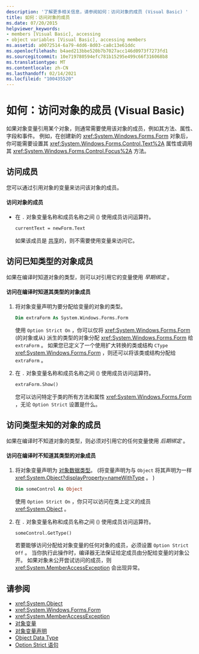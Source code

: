 ```yaml
---
description: '了解更多相关信息，请参阅如何：访问对象的成员 (Visual Basic) '
title: 如何：访问对象的成员
ms.date: 07/20/2015
helpviewer_keywords:
- members [Visual Basic], accessing
- object variables [Visual Basic], accessing members
ms.assetid: a0072514-6a79-4dd6-8d03-ca8c13e61ddc
ms.openlocfilehash: b4aed213bbe520b7b7027acc146d0973f7273fd1
ms.sourcegitcommit: 10e719780594efc781b15295e499c66f316068b8
ms.translationtype: MT
ms.contentlocale: zh-CN
ms.lasthandoff: 02/14/2021
ms.locfileid: "100435520"
---
```

# <a name="how-to-access-members-of-an-object-visual-basic"></a>如何：访问对象的成员 (Visual Basic)

如果对象变量引用某个对象，则通常需要使用该对象的成员，例如其方法、属性、字段和事件。 例如，在创建新的 <xref:System.Windows.Forms.Form> 对象后，你可能需要设置其 <xref:System.Windows.Forms.Control.Text%2A> 属性或调用其 <xref:System.Windows.Forms.Control.Focus%2A> 方法。

## <a name="accessing-members"></a>访问成员

您可以通过引用对象的变量来访问该对象的成员。

#### <a name="to-access-members-of-an-object"></a>访问对象的成员

- 在 `.` 对象变量名称和成员名称之间 () 使用成员访问运算符。

    ```vb
    currentText = newForm.Text
    ```

    如果该成员是 [共享](../../../language-reference/modifiers/shared.md)的，则不需要使用变量来访问它。

## <a name="accessing-members-of-an-object-of-known-type"></a>访问已知类型的对象成员

如果在编译时知道对象的类型，则可以对引用它的变量使用 *早期绑定* 。

#### <a name="to-access-members-of-an-object-for-which-you-know-the-type-at-compile-time"></a>访问在编译时知道其类型的对象成员

1. 将对象变量声明为要分配给变量的对象的类型。

    ```vb
    Dim extraForm As System.Windows.Forms.Form
    ```

    使用 `Option Strict On` ，你可以仅将 <xref:System.Windows.Forms.Form> (的对象或从) 派生的类型的对象分配 <xref:System.Windows.Forms.Form> 给 `extraForm` 。 如果您已定义了一个使用扩大转换的类或结构 `CType` <xref:System.Windows.Forms.Form> ，则还可以将该类或结构分配给 `extraForm` 。

2. 在 `.` 对象变量名称和成员名称之间 () 使用成员访问运算符。

    ```vb
    extraForm.Show()
    ```

    您可以访问特定于类的所有方法和属性 <xref:System.Windows.Forms.Form> ，无论 `Option Strict` 设置是什么。

## <a name="accessing-members-of-an-object-of-unknown-type"></a>访问类型未知的对象的成员

如果在编译时不知道对象的类型，则必须对引用它的任何变量使用 *后期绑定* 。

#### <a name="to-access-members-of-an-object-for-which-you-do-not-know-the-type-at-compile-time"></a>访问在编译时不知道其类型的对象成员

1. 将对象变量声明为 [对象数据类型](../../../language-reference/data-types/object-data-type.md)。  (将变量声明为与 `Object` 将其声明为一样 <xref:System.Object?displayProperty=nameWithType> 。 ) 

    ```vb
    Dim someControl As Object
    ```

    使用 `Option Strict On` ，你只可以访问在类上定义的成员 <xref:System.Object> 。

2. 在 `.` 对象变量名称和成员名称之间 () 使用成员访问运算符。

    ```vb
    someControl.GetType()
    ```

    若要能够访问分配给对象变量的任何对象的成员，必须设置 `Option Strict Off` 。 当你执行此操作时，编译器无法保证给定成员由分配给变量的对象公开。 如果对象未公开尝试访问的成员，则 <xref:System.MemberAccessException> 会出现异常。

## <a name="see-also"></a>请参阅

- <xref:System.Object>
- <xref:System.Windows.Forms.Form>
- <xref:System.MemberAccessException>
- [对象变量](object-variables.md)
- [对象变量声明](object-variable-declaration.md)
- [Object Data Type](../../../language-reference/data-types/object-data-type.md)
- [Option Strict 语句](../../../language-reference/statements/option-strict-statement.md)
